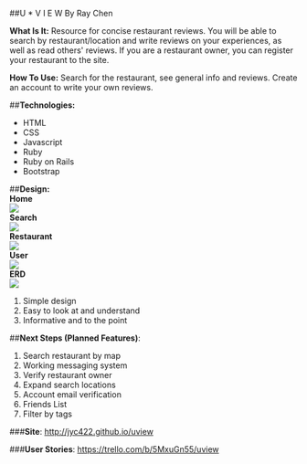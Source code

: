 ##U * V I E W
By Ray Chen

**What Is It:** Resource for concise restaurant reviews. You will be able to search by restaurant/location and write reviews on your experiences, as well as read others' reviews. If you are a restaurant owner, you can register your restaurant to the site.

**How To Use:** Search for the restaurant, see general info and reviews. Create an account to write your own reviews.

##**Technologies:**  
- HTML  
- CSS  
- Javascript  
- Ruby  
- Ruby on Rails  
- Bootstrap  

##**Design:**  
**Home**  
![](https://i.imgur.com/vIKeX3X.jpg)  
**Search**  
![](https://i.imgur.com/YMLUmVe.jpg)  
**Restaurant**  
![](https://i.imgur.com/w3yXOt9.png)  
**User**  
![](https://i.imgur.com/G98p45R.png)  
**ERD**  
![](https://i.imgur.com/Y3bQyqc.jpg)  

1. Simple design
2. Easy to look at and understand
3. Informative and to the point

##**Next Steps (Planned Features)**:  
1. Search restaurant by map
2. Working messaging system
3. Verify restaurant owner
4. Expand search locations
5. Account email verification
6. Friends List  
7. Filter by tags  

###**Site**: http://jyc422.github.io/uview

###**User Stories**: https://trello.com/b/5MxuGn55/uview